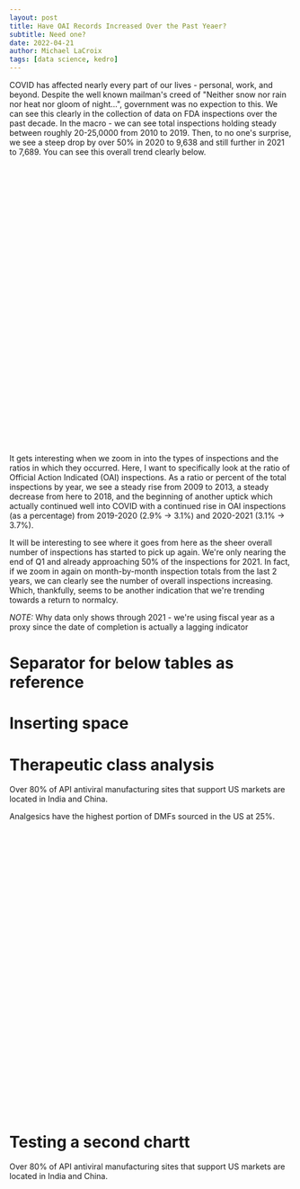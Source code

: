 ```yaml
---
layout: post
title: Have OAI Records Increased Over the Past Yeaer?
subtitle: Need one?
date: 2022-04-21 
author: Michael LaCroix 
tags: [data science, kedro]
---
```


COVID has affected nearly every part of our lives - personal, work, and beyond. Despite the well known mailman's creed of "Neither snow nor rain nor heat nor gloom of night...", government was no expection to this. We can see this clearly in the collection of data on FDA inspections over the past decade. In the macro - we can see total inspections holding steady between roughly 20-25,0000 from 2010 to 2019. Then, to no one's surprise, we see a steep drop by over 50% in 2020 to 9,638 and still further in 2021 to 7,689. You can see this overall trend clearly below.

<div id="line_chart" style="width: 900px; height: 500px"></div>

<script type="text/javascript" src="https://www.gstatic.com/charts/loader.js"></script>



<script type="text/javascript">
  google.charts.load('current', {'packages':['corechart']});
  google.charts.setOnLoadCallback(drawChart);

  function drawChart() {
    var data = google.visualization.arrayToDataTable([
    ['Fiscal Year', 'Total Number'],
      ['2010', 21517],
      ['2011', 25489],
      ['2012', 24774],
      ['2013', 21561],
      ['2014', 20442],
      ['2015', 20447],
      ['2016', 20728],
      ['2017', 21756],
      ['2018', 21546],
      ['2019', 19527],
      ['2020', 9637],
      ['2021', 7689],
      ['2022', 3173]
    ]);



    var options = {
      title: 'Total Inspections',
      // curveType: 'function',
      legend: { position: 'bottom' }
    };

    var chart = new google.visualization.LineChart(document.getElementById('line_chart'));

    chart.draw(data, options);
  }
</script>


It gets interesting when we zoom in into the types of inspections and the ratios in which they occurred. Here, I want to specifically look at the ratio of Official Action Indicated (OAI) inspections. As a ratio or percent of the total inspections by year, we see a steady rise from 2009 to 2013, a steady decrease from here to 2018, and the beginning of another uptick which actually continued well into COVID with a continued rise in OAI inspections (as a percentage) from 2019-2020 (2.9% -> 3.1%) and 2020-2021 (3.1% -> 3.7%).

<script type="text/javascript" src="https://www.gstatic.com/charts/loader.js"></script>

<script type="text/javascript">
  google.charts.load('current', {packages: ['corechart', 'bar']});

  // Set a callback to run when the Google Visualization API is loaded.
  google.charts.setOnLoadCallback(drawColColors);

  // Callback that creates and populates a data table,
  // instantiates the pie chart, passes in the data and
  // draws it.
  function drawColColors() {

    // Create the data table.
      var data = google.visualization.arrayToDataTable([
['Fiscal Year',
'No Action Indicated (NAI)',
'Official Action Indicated (OAI)',
'Voluntary Action Indicated (VAI)'],
['2009', 62.44459597681554, 3.98340720536424, 33.5719968178202],
['2010', 60.71478365943208, 4.10837942092299, 35.176836919644934],
['2011', 61.16756247793166, 4.59806190905881, 34.23437561300953],
['2012', 63.33252603535965, 4.58545249051424, 32.0820214741261],
['2013', 63.86995037335931, 5.2687723203933, 30.86127730624739],
['2014', 62.09275022013502, 4.8625379121416605, 33.04471186772331],
['2015', 62.54707292023279, 4.94938132733408, 32.50354575243312],
['2016', 65.20165959089155, 3.6375916634504, 31.16074874565804],
['2017', 66.53337010479868, 3.3140283140283096, 30.15260158117301],
['2018', 66.54599461617006, 2.3391812865497, 31.11482409728023],
['2019', 65.16105904644851, 2.92927741076458, 31.90966354278691],
['2020', 62.29116945107399, 3.08187195185223, 34.626958597073774],
['2021', 64.67681102874236, 3.6675770581349902, 31.655611913122637],
['2022', 74.40907658367476, 0.94547746612039, 24.64544595020485]
      ]);

    // Set chart options
      var options = {
        width: 600,
        isStacked: 'percent',
        height: 400,
        legend: { position: 'top', maxLines: 3 },
        bar: { groupWidth: '75%' },
      };

    // Instantiate and draw our chart, passing in some options.
      var chart = new google.visualization.ColumnChart(document.getElementById('chart_div'));
      chart.draw(data, options);
  }
  
</script>

It will be interesting to see where it goes from here as the sheer overall number of inspections has started to pick up again. We're only nearing the end of Q1 and already approaching 50% of the inspections for 2021. In fact, if we zoom in again on month-by-month inspection totals from the last 2 years, we can clearly see the number of overall inspections increasing. Which, thankfully, seems to be another indication that we're trending towards a return to normalcy.

*NOTE:* Why data only shows through 2021 - we're using fiscal year as a proxy since the date of completion is actually a lagging indicator

<script type="text/javascript" src="https://www.gstatic.com/charts/loader.js"></script>

<script type="text/javascript">

  // Load the Visualization API and the corechart package.
  google.charts.load('current', {packages: ['corechart', 'bar']});

  // Set a callback to run when the Google Visualization API is loaded.
  google.charts.setOnLoadCallback(drawColColors);

  // Callback that creates and populates a data table, instantiates the pie chart, passes in the data and draws it.
  function drawColColors() {
    var data = google.visualization.arrayToDataTable([
      ['Year', 'OAI percent'],
    ['2009', 3.98340720536424],
      ['2010', 4.10837942092299],
      ['2011', 4.59806190905881],
      ['2012', 4.58545249051424],
      ['2013', 5.2687723203933],
    ['2014', 4.8625379121416605],
    ['2015', 4.94938132733408],
    ['2016', 3.6375916634504],
    ['2017', 3.3140283140283096],
    ['2018', 2.3391812865497],
    ['2019', 2.92927741076458],
    ['2020', 3.08187195185223],
    ['2021', 3.6675770581349902],
    ['2022', 0.94547746612039]
  ]);

  var options = {
    width: 600,
    height: 400,
    legend: { position: 'top', maxLines: 3 },
    bar: { groupWidth: '75%' },
    // isStacked: true,
  };

    // Instantiate and draw our chart, passing in some options.
      var chart = new google.visualization.ColumnChart(document.getElementById('chart_div'));
      chart.draw(data, options);
  }
  
</script>


# Separator for below tables as reference

# Inserting space


<!--more-->
# Therapeutic class analysis

Over 80% of API antiviral manufacturing sites that support US markets are located in India and China. <br>

Analgesics have the highest portion of DMFs sourced in the US at 25%.


<div id="aggro" style="width: 900px; height: 500px"></div>

<script>
async function getJSON(filename) {
  const response = await fetch(filename)
  return response.json()
}

google.charts.load('current', {
  'packages': ['corechart']
});
google.charts.setOnLoadCallback(loadAndDrawChart2);

function loadAndDrawChart2() {
  getJSON("../assets/class_antivirals.json")
  .then(drawChart2)
}


function drawChart2(rawData) {
  var data = google.visualization.arrayToDataTable([
    ['Region', 'India', 'China', 'Europe', 'United States', 'Other'],
    ...rawData.map(
      ({year, India, China, Europe, US, Other}) => {
        return [year, India, China, Europe, US, Other]
      }
    )
  ]);
  var options = {
    title: "Geographic evolution of antiviral pharmaceutical manufacturing capacity",
    legend: { position: 'bottom', maxLines: 3 },
    vAxis: {
      minValue: 0,
      ticks: [0, .25, .5, .75, 1],
      title: 'Portion of new Type II currently active API DMFs by region', 
      titleTextStyle: {italic: false}
    },
    hAxis: {
      title: 'Year of DMF Submission', 
      titleTextStyle: {italic: false}
    },
    annotations: {
      textStyle: {
        color: 'black',
      },
    },
    series: [
      {color:'#ec9332'},
      {color:'#c44129'},
      {color:'#3e8410'},
      {color:'#0560bd'},
      {color:'#D3D3D3', visibleInLegend: false},
    ],
    isStacked: 'percent',
  };

    var chart = new google.visualization.AreaChart(
      document.getElementById("aggro")
    );
    chart.draw(data, options);
}
</script>


# Testing a second chartt

Over 80% of API antiviral manufacturing sites that support US markets are located in India and China.

<div id="inspections_2"></div>

<script>
async function getJSON(filename) {
  const response = await fetch(filename)
  return response.json()
}

google.charts.load('current', {
  'packages': ['corechart']
});
google.charts.setOnLoadCallback(loadAndDrawChart);

function loadAndDrawChart() {
  getJSON("../assets/out_inspection.json")
  .then(drawChart)
}

function drawChart(rawData) {
  var data = google.visualization.arrayToDataTable([
    ['Inspection Classification', 'OAI', 'VAI', 'NAI', { role: 'annotation' } ],
    ...rawData.map(
      ({year, NAI, OAI, VAI, oai_ratio}) => {
        return [year, OAI, VAI, NAI, '']
      }
    )
  ]);

  var options = {
    width: 600,
    height: 400,
    // legend: { position: 'top', maxLines: 3 },
    // bar: { groupWidth: '75%' },
    isStacked: 'percent',
    hAxis: { 
      format:'',
      showTextEvery: 1,
      slantedText: true,
      slantedTextAngle: 9,
    },
  };
  var view = new google.visualization.DataView(data);
  var chart = new google.visualization.ColumnChart(document.getElementById('inspections_2'));

  chart.draw(view, options);
}
</script>